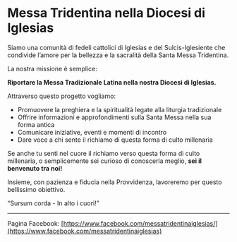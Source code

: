 # Messa Tridentina nella Diocesi di Iglesias

Siamo una comunità di fedeli cattolici di Iglesias e del Sulcis-Iglesiente che condivide l’amore per la bellezza e la sacralità della Santa Messa Tridentina.

La nostra missione è semplice:

**Riportare la Messa Tradizionale Latina nella nostra Diocesi di Iglesias.**

Attraverso questo progetto vogliamo:
- Promuovere la preghiera e la spiritualità legate alla liturgia tradizionale
- Offrire informazioni e approfondimenti sulla Santa Messa nella sua forma antica
- Comunicare iniziative, eventi e momenti di incontro
- Dare voce a chi sente il richiamo di questa forma di culto millenaria

Se anche tu senti nel cuore il richiamo verso questa forma di culto millenaria, o semplicemente sei curioso di conoscerla meglio, **sei il benvenuto tra noi!**

Insieme, con pazienza e fiducia nella Provvidenza, lavoreremo per questo bellissimo obiettivo.

“Sursum corda - In alto i cuori!”

---

Pagina Facebook: [https://www.facebook.com/messatridentinaiglesias/](https://www.facebook.com/messatridentinaiglesias)
